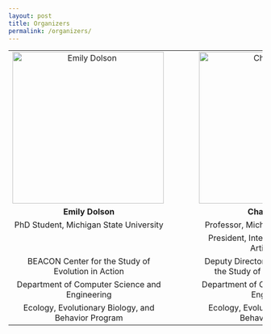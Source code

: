 ```yaml
---
layout: post
title: Organizers
permalink: /organizers/
---
```


|   | || ||
| :------------------: |-----------------------------------------------------------|-----------------------------------------------------|--------------------------------------------------------------------------------------------------------------| :------------------: |
| <img class="p1" src="http://cse.msu.edu/~dolsonem/wordpress/wp-content/uploads/2014/09/DolsonHeadshot-225x300.jpg" align="left" alt="Emily Dolson" height="300">  |||| <img class="p2" src="http://www.ofria.com/OfriaPhoto-web.jpg" align="right" alt="Charles Ofria" height="300">  |
| **Emily Dolson**  | || | **Charles Ofria**  |
| PhD Student, Michigan State University  | || | Professor, Michigan State University|
|   | || | President, International Society for Artificial Life|
| BEACON Center for the Study of Evolution in Action  | || | Deputy Director, BEACON Center for the Study of Evolution in Action|
| Department of Computer Science and Engineering  | || | Department of Computer Science and Engineering|
| Ecology, Evolutionary Biology, and Behavior Program  | || | Ecology, Evolutionary Biology, and Behavior Program|
